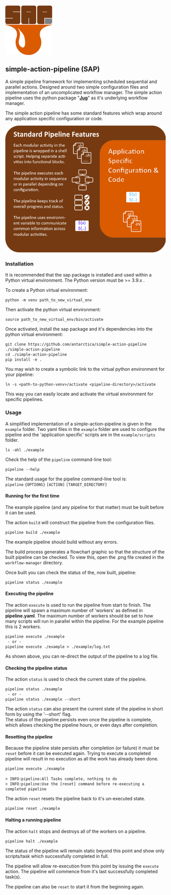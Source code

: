 
![simple action pipeline logo](assets/img/SAP-small.png)
## simple-action-pipeline (SAP)

A simple pipeline framework for implementing scheduled sequential and parallel actions. Designed around two simple configuration files and implementation of an uncomplicated workflow manager. The simple action pipeline uses the python package "[**Jug**](https://jug.readthedocs.io/en/latest/)" as it's underlying workflow manager. 

The simple action pipeline has some standard features which wrap around any application specific configuration or code.  

![simple action pipeline features](assets/img/pipeline-features.png)

### Installation
It is recommended that the sap package is installed and used within a Python virtual environment. The Python version must be >= 3.9.x .  

To create a Python virtual environment:  
```
python -m venv path_to_new_virtual_env
```  
  
Then activate the python virtual environment:  
```
source path_to_new_virtual_env/bin/activate
```  

Once activated, install the sap package and it's dependencies into the python virtual environment:  
```
git clone https://github.com/antarctica/simple-action-pipeline ./simple-action-pipeline
cd ./simple-action-pipeline
pip install -e .
```  

You may wish to create a symbolic link to the virtual python environment for your pipeline:  
```
ln -s <path-to-python-venv>/activate <pipeline-directory>/activate
```
This way you can easily locate and activate the virtual environment for specific pipelines.

### Usage
A simplified implementation of a simple-action-pipeline is given in the `example` folder. Two yaml files in the `example` folder are used to configure the pipeline and the 'application specific' scripts are in the `example/scripts` folder.
```
ls -ahl ./example
```

Check the help of the `pipeline` command-line tool:
```
pipeline --help
```
The standard usage for the pipeline command-line tool is:  
`pipeline` `{OPTIONS}` `[ACTION]` `[TARGET_DIRECTORY]`  

#### Running for the first time
The example pipeline (and any pipeline for that matter) must be built before it can be used.  

The action `build` will construct the pipeline from the configuration files.

```
pipeline build ./example
```
The example pipeline should build without any errors.  

The build process generates a flowchart graphic so that the structure of the built pipeline can be checked. To view this, open the .png file created in the `workflow-manager` directory.   

Once built you can check the status of the, now built, pipeline:
```
pipeline status ./example
```

#### Executing the pipeline
The action `execute` is used to run the pipeline from start to finish. The pipeline will spawn a maximum number of 'workers' as defined in **pipeline.yaml**. The maximum number of workers should be set to how many scripts will run in parallel within the pipeline. For the example pipeline this is 2 workers.  

```
pipeline execute ./example
 - or -
pipeline execute ./example > ./example/log.txt
```
As shown above, you can re-direct the output of the pipeline to a log file.

#### Checking the pipeline status
The action `status` is used to check the current state of the pipeline.

```
pipeline status ./example
 - or -
pipeline status ./example --short
```
The action `status` can also present the current state of the pipeline in short form by using the '--short' flag.  
The status of the pipeline persists even once the pipeline is complete, which allows checking the pipeline hours, or even days after completion.  

#### Resetting the pipeline
Because the pipeline state persists after completion (or failure) it must be `reset` before it can be executed again. Trying to execute a completed pipeline will result in no execution as all the work has already been done.  

```
pipeline execute ./example

> INFO:pipeline:All Tasks complete, nothing to do
> INFO:pipeline:Use the [reset] command before re-executing a completed pipeline
```
The action `reset` resets the pipeline back to it's un-executed state.  

```
pipeline reset ./example
```

#### Halting a running pipeline
The action `halt` stops and destroys all of the workers on a pipeline.

```
pipeline halt ./example
```
The status of the pipeline will remain static beyond this point and show only scripts/task which successfully completed in full.  

The pipeline will allow re-execution from this point by issuing the `execute` action. The pipeline will commence from it's last successfully completed task(s).  

The pipeline can also be `reset` to start it from the beginning again.  
